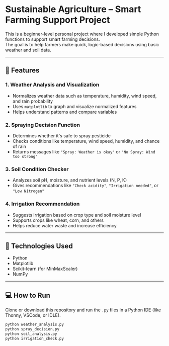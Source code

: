 # Sustainable Agriculture – Smart Farming Support Project

This is a beginner-level personal project where I developed simple Python functions to support smart farming decisions.  
The goal is to help farmers make quick, logic-based decisions using basic weather and soil data.

---

## 🌱 Features

### 1. Weather Analysis and Visualization
- Normalizes weather data such as temperature, humidity, wind speed, and rain probability
- Uses `matplotlib` to graph and visualize normalized features
- Helps understand patterns and compare variables

### 2. Spraying Decision Function
- Determines whether it's safe to spray pesticide
- Checks conditions like temperature, wind speed, humidity, and chance of rain
- Returns messages like `"Spray: Weather is okay"` or `"No Spray: Wind too strong"`

### 3. Soil Condition Checker
- Analyzes soil pH, moisture, and nutrient levels (N, P, K)
- Gives recommendations like `"Check acidity"`, `"Irrigation needed"`, or `"Low Nitrogen"`

### 4. Irrigation Recommendation
- Suggests irrigation based on crop type and soil moisture level
- Supports crops like wheat, corn, and others
- Helps reduce water waste and increase efficiency

---

## 🧰 Technologies Used
- Python
- Matplotlib
- Scikit-learn (for MinMaxScaler)
- NumPy

---

## 💻 How to Run

Clone or download this repository and run the `.py` files in a Python IDE (like Thonny, VSCode, or IDLE).

```bash
python weather_analysis.py
python spray_decision.py
python soil_analysis.py
python irrigation_check.py
